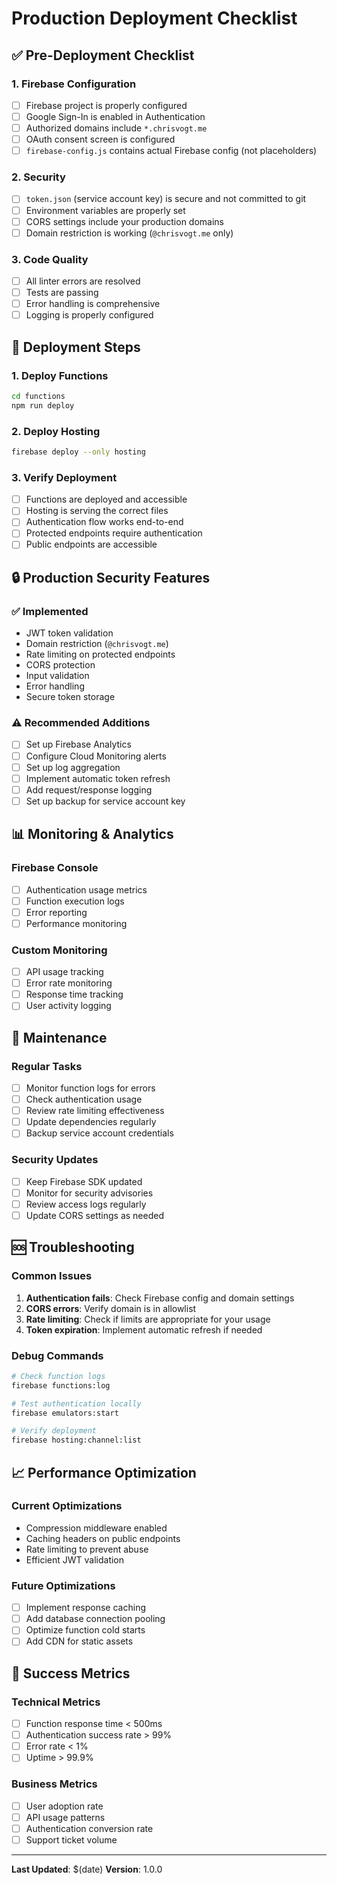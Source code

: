 # Production Deployment Checklist

## ✅ Pre-Deployment Checklist

### 1. Firebase Configuration
- [ ] Firebase project is properly configured
- [ ] Google Sign-In is enabled in Authentication
- [ ] Authorized domains include `*.chrisvogt.me`
- [ ] OAuth consent screen is configured
- [ ] `firebase-config.js` contains actual Firebase config (not placeholders)

### 2. Security
- [ ] `token.json` (service account key) is secure and not committed to git
- [ ] Environment variables are properly set
- [ ] CORS settings include your production domains
- [ ] Domain restriction is working (`@chrisvogt.me` only)

### 3. Code Quality
- [ ] All linter errors are resolved
- [ ] Tests are passing
- [ ] Error handling is comprehensive
- [ ] Logging is properly configured

## 🚀 Deployment Steps

### 1. Deploy Functions
```bash
cd functions
npm run deploy
```

### 2. Deploy Hosting
```bash
firebase deploy --only hosting
```

### 3. Verify Deployment
- [ ] Functions are deployed and accessible
- [ ] Hosting is serving the correct files
- [ ] Authentication flow works end-to-end
- [ ] Protected endpoints require authentication
- [ ] Public endpoints are accessible

## 🔒 Production Security Features

### ✅ Implemented
- JWT token validation
- Domain restriction (`@chrisvogt.me`)
- Rate limiting on protected endpoints
- CORS protection
- Input validation
- Error handling
- Secure token storage

### ⚠️ Recommended Additions
- [ ] Set up Firebase Analytics
- [ ] Configure Cloud Monitoring alerts
- [ ] Set up log aggregation
- [ ] Implement automatic token refresh
- [ ] Add request/response logging
- [ ] Set up backup for service account key

## 📊 Monitoring & Analytics

### Firebase Console
- [ ] Authentication usage metrics
- [ ] Function execution logs
- [ ] Error reporting
- [ ] Performance monitoring

### Custom Monitoring
- [ ] API usage tracking
- [ ] Error rate monitoring
- [ ] Response time tracking
- [ ] User activity logging

## 🔄 Maintenance

### Regular Tasks
- [ ] Monitor function logs for errors
- [ ] Check authentication usage
- [ ] Review rate limiting effectiveness
- [ ] Update dependencies regularly
- [ ] Backup service account credentials

### Security Updates
- [ ] Keep Firebase SDK updated
- [ ] Monitor for security advisories
- [ ] Review access logs regularly
- [ ] Update CORS settings as needed

## 🆘 Troubleshooting

### Common Issues
1. **Authentication fails**: Check Firebase config and domain settings
2. **CORS errors**: Verify domain is in allowlist
3. **Rate limiting**: Check if limits are appropriate for your usage
4. **Token expiration**: Implement automatic refresh if needed

### Debug Commands
```bash
# Check function logs
firebase functions:log

# Test authentication locally
firebase emulators:start

# Verify deployment
firebase hosting:channel:list
```

## 📈 Performance Optimization

### Current Optimizations
- Compression middleware enabled
- Caching headers on public endpoints
- Rate limiting to prevent abuse
- Efficient JWT validation

### Future Optimizations
- [ ] Implement response caching
- [ ] Add database connection pooling
- [ ] Optimize function cold starts
- [ ] Add CDN for static assets

## 🎯 Success Metrics

### Technical Metrics
- [ ] Function response time < 500ms
- [ ] Authentication success rate > 99%
- [ ] Error rate < 1%
- [ ] Uptime > 99.9%

### Business Metrics
- [ ] User adoption rate
- [ ] API usage patterns
- [ ] Authentication conversion rate
- [ ] Support ticket volume

---

**Last Updated**: $(date)
**Version**: 1.0.0
